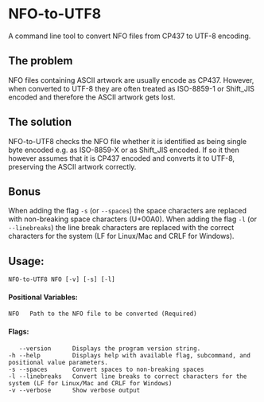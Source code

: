 # NFO-to-UTF8
A command line tool to convert NFO files from CP437 to UTF-8 encoding.

## The problem
NFO files containing ASCII artwork are usually encode as CP437. However, when converted to UTF-8 they are often treated as ISO-8859-1 or Shift_JIS encoded and therefore the ASCII artwork gets lost.

## The solution
NFO-to-UTF8 checks the NFO file whether it is identified as being single byte encoded e.g. as ISO-8859-X or as Shift_JIS encoded. If so it then however assumes that it is CP437 encoded and converts it to UTF-8, preserving the ASCII artwork correctly.

## Bonus
When adding the flag `-s` (or `--spaces`) the space characters are replaced with non-breaking space characters (U+00A0).
When adding the flag `-l` (or `--linebreaks`) the line break characters are replaced with the correct characters for the system (LF for Linux/Mac and CRLF for Windows).

## Usage:
```
NFO-to-UTF8 NFO [-v] [-s] [-l]
```
#### Positional Variables:
```
NFO   Path to the NFO file to be converted (Required)
```
#### Flags:
```
   --version      Displays the program version string.
-h --help         Displays help with available flag, subcommand, and positional value parameters.
-s --spaces       Convert spaces to non-breaking spaces
-l --linebreaks   Convert line breaks to correct characters for the system (LF for Linux/Mac and CRLF for Windows)
-v --verbose      Show verbose output
```